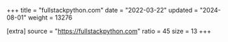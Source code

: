 +++
title = "fullstackpython.com"
date = "2022-03-22"
updated = "2024-08-01"
weight = 13276

[extra]
source = "https://fullstackpython.com"
ratio = 45
size = 13
+++

